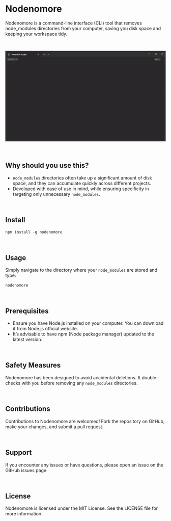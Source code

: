 # Nodenomore

Nodenomore is a command-line interface (CLI) tool that removes node_modules directories from your computer, saving you disk space and keeping your workspace tidy.

<br>
<p align="center"><img src=".readme/preview.gif"/></p>
<br>

## Why should you use this?

- `node_modules` directories often take up a significant amount of disk space, and they can accumulate quickly across different projects.
- Developed with ease of use in mind, while ensuring specificity in targeting only unnecessary `node_modules`.

<br>

## Install

```
npm install -g nodenomore
```

<br>

## Usage

Simply navigate to the directory where your `node_modules` are stored and type:

```
nodenomore
```

<br>

## Prerequisites

- Ensure you have Node.js installed on your computer. You can download it from Node.js official website.
- It’s advisable to have npm (Node package manager) updated to the latest version.

<br>

## Safety Measures

Nodenomore has been designed to avoid accidental deletions. It double-checks with you before removing any `node_modules` directories.

<br>

## Contributions

Contributions to Nodenomore are welcomed! Fork the repository on GitHub, make your changes, and submit a pull request.

<br>

## Support

If you encounter any issues or have questions, please open an issue on the GitHub issues page.

<br>

## License

Nodenomore is licensed under the MIT License. See the LICENSE file for more information.
